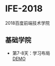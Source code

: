 # IFE-2018
2018百度前端技术学院
## 基础学院
* 第7-8天：学习布局<br>
[DEMO](https://dlzz.github.io/IFE-2018/layout/index.html)
